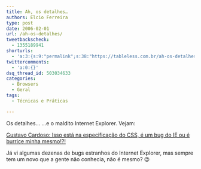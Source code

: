 ```yaml
---
title: Ah, os detalhes…
authors: Elcio Ferreira
type: post
date: 2006-02-01
url: /ah-os-detalhes/
tweetbackscheck:
  - 1355189941
shorturls:
  - 'a:3:{s:9:"permalink";s:38:"https://tableless.com.br/ah-os-detalhes";s:7:"tinyurl";s:26:"https://tinyurl.com/3ofvzjv";s:4:"isgd";s:19:"https://is.gd/e1lxiY";}'
twittercomments:
  - 'a:0:{}'
dsq_thread_id: 503034633
categories:
  - Browsers
  - Geral
tags:
  - Técnicas e Práticas

---
```

Os detalhes&#8230; &#8230;e o maldito Internet Explorer. Vejam:

[Gustavo Cardoso: Isso está na especificação do CSS, é um bug do IE ou é burrice minha mesmo!?!][1]

Já vi algumas dezenas de bugs estranhos do Internet Explorer, mas sempre tem um novo que a gente não conhecia, não é mesmo? 😉

 [1]: https://gustavocardoso.blogspot.com/2006/02/isso-est-na-especificao-do-css-um-bug.html